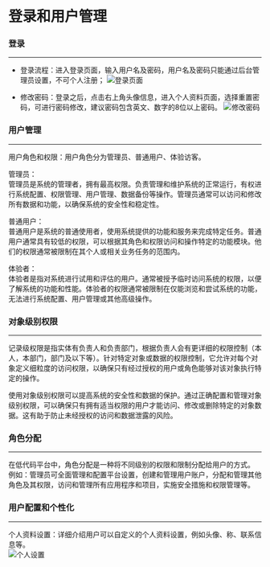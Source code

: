 # 登录和用户管理
### 登录
---------------
* 登录流程：进入登录页面，输入用户名及密码，用户名及密码只能通过后台管理员设置，不可个人注册；
![登录页面](https://mldocs.ks3-cn-beijing.ksyuncs.com/%E7%99%BB%E5%BD%95/%E7%99%BB%E5%BD%95%E5%9B%BE.png)

* 修改密码：登录之后，点击右上角头像信息，进入个人资料页面，选择重置密码，可进行密码修改，建议密码包含英文、数字的8位以上密码。
![修改密码](https://mldocs.ks3-cn-beijing.ksyuncs.com/%E7%99%BB%E5%BD%95/%E9%87%8D%E7%BD%AE%E5%AF%86%E7%A0%81.png)
  
### 用户管理
---------------
用户角色和权限：用户角色分为管理员、普通用户、体验访客。

管理员：  
管理员是系统的管理者，拥有最高权限。负责管理和维护系统的正常运行，有权进行系统配置、权限管理、用户管理、数据备份等操作。管理员通常可以访问和修改所有数据和功能，以确保系统的安全性和稳定性。

普通用户：  
普通用户是系统的普通使用者，使用系统提供的功能和服务来完成特定任务。普通用户通常具有较低的权限，可以根据其角色和权限访问和操作特定的功能模块。他们的权限通常被限制在其个人或相关业务任务的范围内。

体验者：  
体验者是指对系统进行试用和评估的用户。通常被授予临时访问系统的权限，以便了解系统的功能和性能。体验者的权限通常被限制在仅能浏览和尝试系统的功能，无法进行系统配置、用户管理或其他高级操作。

### 对象级别权限
---------------
记录级权限是指实体有负责人和负责部门，根据负责人会有更详细的权限控制（本人，本部门，部门及以下等）。针对特定对象或数据的权限控制，它允许对每个对象定义细粒度的访问权限，以确保只有经过授权的用户或角色能够对该对象执行特定的操作。  

使用对象级别权限可以提高系统的安全性和数据的保护。通过正确配置和管理对象级别权限，可以确保只有拥有适当权限的用户才能访问、修改或删除特定的对象数据。这有助于防止未经授权的访问和数据泄露的风险。

### 角色分配
---------------
在低代码平台中，角色分配是一种将不同级别的权限和限制分配给用户的方式。  
例如：管理员可全面管理和配置平台设置，创建和管理用户账户，分配和管理其他角色及其权限，访问和管理所有应用程序和项目，实施安全措施和权限管理等。

### 用户配置和个性化
---------------
个人资料设置：详细介绍用户可以自定义的个人资料设置，例如头像、称、联系信息等。  
![个人设置](https://mldocs.ks3-cn-beijing.ksyuncs.com/%E7%99%BB%E5%BD%95/%E4%B8%AA%E4%BA%BA%E8%B5%84%E6%96%99%E8%AE%BE%E7%BD%AE.png)